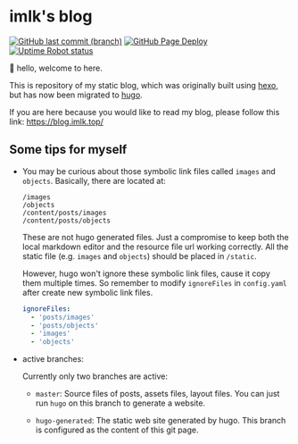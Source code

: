 # imlk's blog

[![GitHub last commit (branch)](https://img.shields.io/github/last-commit/KB5201314/KB5201314.github.io/master)](https://github.com/KB5201314/KB5201314.github.io/commits/master)
[![GitHub Page Deploy](https://github.com/KB5201314/KB5201314.github.io/actions/workflows/hugo_gen.yml/badge.svg?branch=master)](https://github.com/KB5201314/KB5201314.github.io/actions/workflows/hugo_gen.yml)
[![Uptime Robot status](https://img.shields.io/uptimerobot/status/m789411176-07f6d484927ac79219ec949a)](https://blog.imlk.top/)

👋 hello, welcome to here.

This is repository of my static blog, which was originally built using [hexo](https://github.com/hexojs/hexo), but has now been migrated to [hugo](https://github.com/gohugoio/hugo/).

If you are here because you would like to read my blog, please follow this link: https://blog.imlk.top/


## Some tips for myself

- You may be curious about those symbolic link files called `images` and `objects`.
  Basically, there are located at:
  ```text
  /images
  /objects
  /content/posts/images
  /content/posts/objects
  ```
  These are not hugo generated files. Just a compromise to keep both the local markdown editor and the resource file url working correctly.
  All the static file (e.g. `images` and `objects`) should be placed in `/static`.

  However, hugo won't ignore these symbolic link files, cause it copy them multiple times. So remember to modify `ignoreFiles` in `config.yaml` after create new symbolic link files.

  ```yaml
  ignoreFiles:
    - 'posts/images'
    - 'posts/objects'
    - 'images'
    - 'objects'
  ```

- active branches:
  
  Currently only two branches are active:
  
  - `master`: Source files of posts, assets files, layout files. You can just run `hugo` on this branch to generate a website.
  
  - `hugo-generated`: The static web site generated by hugo. This branch is configured as the content of this git page.

